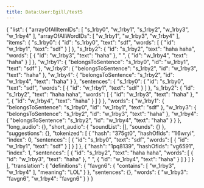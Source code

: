 ```yaml
---
title: Data:User:Egill/test5
---
```


{
    "list": {
        "arrayOfAllItemIDs": [
            "s_1rby0",
            "w_1rby1",
            "s_1rby2",
            "w_1rby3",
            "w_1rby4"
        ],
        "arrayOfAllWordIDs": [
            "w_1rby1",
            "w_1rby3",
            "w_1rby4"
        ],
        "items": {
            "s_1rby0": {
                "id": "s_1rby0",
                "text": "sdf",
                "words": [
                    {
                        "id": "w_1rby1",
                        "text": "sdf"
                    }
                ]
            },
            "s_1rby2": {
                "id": "s_1rby2",
                "text": "haha haha",
                "words": [
                    {
                        "id": "w_1rby3",
                        "text": "haha"
                    },
                    " ",
                    {
                        "id": "w_1rby4",
                        "text": "haha"
                    }
                ]
            },
            "w_1rby1": {
                "belongsToSentence": "s_1rby0",
                "id": "w_1rby1",
                "text": "sdf"
            },
            "w_1rby3": {
                "belongsToSentence": "s_1rby2",
                "id": "w_1rby3",
                "text": "haha"
            },
            "w_1rby4": {
                "belongsToSentence": "s_1rby2",
                "id": "w_1rby4",
                "text": "haha"
            }
        },
        "sentences": {
            "s_1rby0": {
                "id": "s_1rby0",
                "text": "sdf",
                "words": [
                    {
                        "id": "w_1rby1",
                        "text": "sdf"
                    }
                ]
            },
            "s_1rby2": {
                "id": "s_1rby2",
                "text": "haha haha",
                "words": [
                    {
                        "id": "w_1rby3",
                        "text": "haha"
                    },
                    " ",
                    {
                        "id": "w_1rby4",
                        "text": "haha"
                    }
                ]
            }
        },
        "words": {
            "w_1rby1": {
                "belongsToSentence": "s_1rby0",
                "id": "w_1rby1",
                "text": "sdf"
            },
            "w_1rby3": {
                "belongsToSentence": "s_1rby2",
                "id": "w_1rby3",
                "text": "haha"
            },
            "w_1rby4": {
                "belongsToSentence": "s_1rby2",
                "id": "w_1rby4",
                "text": "haha"
            }
        }
    },
    "long_audio": {},
    "short_audio": {
        "soundList": [],
        "sounds": {}
    },
    "suggestions": {},
    "tokenized": [
        {
            "hash": "375gt0",
            "hashOfIds": "1l6wryi",
            "index": 0,
            "sentences": [
                {
                    "id": "s_1rby0",
                    "text": "sdf",
                    "words": [
                        {
                            "id": "w_1rby1",
                            "text": "sdf"
                        }
                    ]
                }
            ]
        },
        {
            "hash": "1pq8139",
            "hashOfIds": "vg6591",
            "index": 1,
            "sentences": [
                {
                    "id": "s_1rby2",
                    "text": "haha haha",
                    "words": [
                        {
                            "id": "w_1rby3",
                            "text": "haha"
                        },
                        " ",
                        {
                            "id": "w_1rby4",
                            "text": "haha"
                        }
                    ]
                }
            ]
        }
    ],
    "translation": {
        "definitions": {
            "favgn6": {
                "contains": [
                    "w_1rby3",
                    "w_1rby4"
                ],
                "meaning": "LOL"
            }
        },
        "sentences": {},
        "words": {
            "w_1rby3": "favgn6",
            "w_1rby4": "favgn6"
        }
    }
}